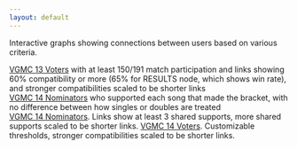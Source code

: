 ```yaml
---
layout: default
---
```


Interactive graphs showing connections between users based on various criteria.

[VGMC 13 Voters](./graphs/vgmc13/bracket.html) with at least 150/191 match participation and links showing 60% compatibility or more (65% for RESULTS node, which shows win rate), and stronger compatibilities scaled to be shorter links  
[VGMC 14 Nominators](./graphs/vgmc14/noms.html) who supported each song that made the bracket, with no difference between how singles or doubles are treated  
[VGMC 14 Nominators](./graphs/vgmc14/noms_contracted.html). Links show at least 3 shared supports, more shared supports scaled to be shorter links.
[VGMC 14 Voters](./graphs/vgmc14/bracket.html). Customizable thresholds, stronger compatibilities scaled to be shorter links.